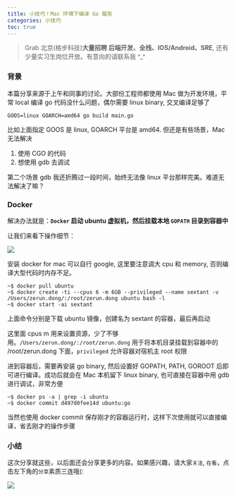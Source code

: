 ```yaml
---
title: 小技巧！Mac 环境下编译 Go 服务
categories: 小技巧
toc: true
---
```


> Grab 北京(格步科技)**大量招聘 后端开发、全栈、IOS/Android、SRE**, 还有少量实习生岗位开放。有意向的请联系我 ^_^
### 背景
本篇分享来源于上午和同事的讨论。大部份工程师都使用 Mac 做为开发环境，平常 local 编译 go 代码没什么问题，偶尔需要 linux binary, 交叉编译足够了
```shell
GOOS=linux GOARCH=amd64 go build main.go
```
比如上面指定 GOOS 是 linux, GOARCH 平台是 amd64. 但还是有些场景，Mac 无法解决
1. 使用 CGO 的代码
2. 想使用 gdb 去调试

第二个场景 gdb 我还折腾过一段时间，始终无法像 linux 平台那样完美。难道无法解决了嘛？
### Docker
解决办法就是：**`Docker` 启动 ubuntu 虚拟机，然后挂载本地 `GOPATH` 目录到容器中**

让我们来看下操作细节：

![](https://gitee.com/dongzerun/images/raw/master/img/docker-reference.jpg)

安装 docker for mac 可以自行 google, 这里要注意调大 cpu 和 memory, 否则编译大型代码时内存不足。

```shell
~$ docker pull ubuntu
~$ docker create -ti --cpus 6 -m 6GB --privileged --name sextant -v /Users/zerun.dong/:/root/zerun.dong ubuntu bash -l
~$ docker start -ai sextant
```

上面命令分别是下载 ubuntu 镜像，创建名为 sextant 的容器，最后再启动

这里面 cpus m 用来设置资源，少了不够用。`/Users/zerun.dong/:/root/zerun.dong` 用于将本机目录挂载到容器中的 /root/zerun.dong 下面，`privileged` 允许容器对宿机主 root 权限

进到容器后，需要再安装 go binary, 然后设置好 GOPATH, PATH, GOROOT 后即可进行编译。成功后就会在 Mac 本机留下 linux binary, 也可直接在容器中用 gdb 进行调试，非常方便

```shell
~$ docker ps -a | grep -i ubuntu
~$ docker commit d497d0fee14d ubuntu:go
```
当然也使用 docker commit 保存刚才的容器运行时，这样下次使用就可以直接编译，省去刚才的操作步骤
### 小结
这次分享就这些，以后面还会分享更多的内容。如果感兴趣，请大家`关注`, `在看`，点击左下角的`分享`素质三连哦(:

![](https://gitee.com/dongzerun/images/raw/master/img/dongzerun-weixin-code.png)